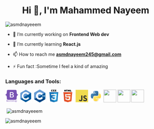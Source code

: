 
<h1 align="center">Hi 👋, I'm Mahammed Nayeem</h1>
<p align="left"> <img src="https://komarev.com/ghpvc/?username=asmdnayeeem&label=Profile%20views&color=0e75b6&style=flat" alt="asmdnayeeem" /> </p>

- 🔭 I’m currently working on **Frontend Web dev**

- 🌱 I’m currently learning **React.js**

- 📫 How to reach me **asmdnayeem245@gmail.com**

- ⚡ Fun fact :Sometime I feel a kind of amazing


<h3 align="left">Languages and Tools:</h3>
<p align="left"> <img src="https://raw.githubusercontent.com/devicons/devicon/master/icons/bootstrap/bootstrap-plain-wordmark.svg" alt="bootstrap" width="40" height="40"/>
<img src="https://raw.githubusercontent.com/devicons/devicon/master/icons/c/c-original.svg" alt="c" width="40" height="40"/>
<img src="https://raw.githubusercontent.com/devicons/devicon/master/icons/cplusplus/cplusplus-original.svg" alt="cplusplus" width="40" height="40"/>
<img src="https://raw.githubusercontent.com/devicons/devicon/master/icons/css3/css3-original-wordmark.svg" alt="css3" width="40" height="40"/>
<img src="https://raw.githubusercontent.com/devicons/devicon/master/icons/html5/html5-original-wordmark.svg" alt="html5" width="40" height="40"/>
<img src="https://raw.githubusercontent.com/devicons/devicon/master/icons/javascript/javascript-original.svg" alt="javascript" width="40" height="40"/> 
<img src="https://raw.githubusercontent.com/devicons/devicon/master/icons/python/python-original.svg" alt="python" width="40" height="40"/>
<img src="https://git-scm.com/images/logos/downloads/Git-Icon-1788C.svg"  width="40" height="40"/> 
<img src="https://img.icons8.com/color/48/000000/visual-studio-code-2019.png" width="40" height="40"/>
<img src="https://img.icons8.com/nolan/64/github.png"  width="40" height="40" />
</p> 
<p>&nbsp;<img align="center" src="https://github-readme-stats.vercel.app/api?username=asmdnayeeem&&show_icons=true&title_color=blue&icon_color=bb2acg&text_color=blue&bg_color=white" alt="asmdnayeeem" /></p>
<p><img align="left" src="https://github-readme-stats.vercel.app/api/top-langs?username=asmdnayeeem&show_icons=true&locale=en&layout=compact" alt="asmdnayeeem" /></p>


